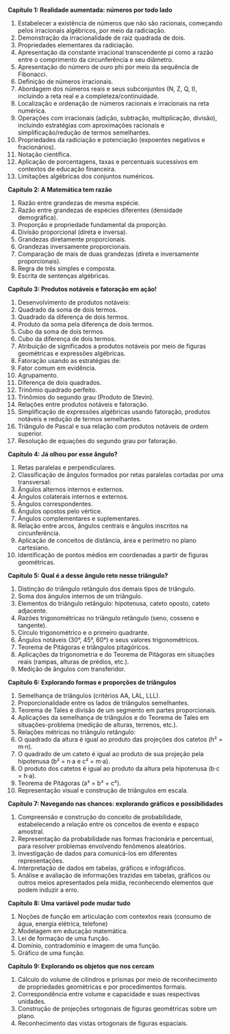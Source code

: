 **Capítulo 1: Realidade aumentada: números por todo lado**
1. Estabelecer a existência de números que não são racionais, começando pelos irracionais algébricos, por meio da radiciação.
2. Demonstração da irracionalidade de raiz quadrada de dois.
3. Propriedades elementares da radiciação.
4. Apresentação da constante irracional transcendente pi como a razão entre o comprimento da circunferência e seu diâmetro.
5. Apresentação do número de ouro phi por meio da sequência de Fibonacci.
6. Definição de números irracionais.
7. Abordagem dos números reais e seus subconjuntos (N, Z, Q, I), incluindo a reta real e a completeza/continuidade.
8. Localização e ordenação de números racionais e irracionais na reta numérica.
9. Operações com irracionais (adição, subtração, multiplicação, divisão), incluindo estratégias com aproximações racionais e simplificação/redução de termos semelhantes.
10. Propriedades da radiciação e potenciação (expoentes negativos e fracionários).
11. Notação científica.
12. Aplicação de porcentagens, taxas e percentuais sucessivos em contextos de educação financeira.
13. Limitações algébricas dos conjuntos numéricos.

**Capítulo 2: A Matemática tem razão**
1. Razão entre grandezas de mesma espécie.
2. Razão entre grandezas de espécies diferentes (densidade demográfica).
3. Proporção e propriedade fundamental da proporção.
4. Divisão proporcional (direta e inversa).
5. Grandezas diretamente proporcionais.
6. Grandezas inversamente proporcionais.
7. Comparação de mais de duas grandezas (direta e inversamente proporcionais).
8. Regra de três simples e composta.
9. Escrita de sentenças algébricas.

**Capítulo 3: Produtos notáveis e fatoração em ação!**
1. Desenvolvimento de produtos notáveis:
2. Quadrado da soma de dois termos.
3. Quadrado da diferença de dois termos.
4. Produto da soma pela diferença de dois termos.
5. Cubo da soma de dois termos.
6. Cubo da diferença de dois termos.
7. Atribuição de significados a produtos notáveis por meio de figuras geométricas e expressões algébricas.
8. Fatoração usando as estratégias de:
9. Fator comum em evidência.
10. Agrupamento.
11. Diferença de dois quadrados.
12. Trinômio quadrado perfeito.
13. Trinômios do segundo grau (Produto de Stevin).
14. Relações entre produtos notáveis e fatoração.
15. Simplificação de expressões algébricas usando fatoração, produtos notáveis e redução de termos semelhantes.
16. Triângulo de Pascal e sua relação com produtos notáveis de ordem superior.
17. Resolução de equações do segundo grau por fatoração.

**Capítulo 4: Já olhou por esse ângulo?**
1. Retas paralelas e perpendiculares.
2. Classificação de ângulos formados por retas paralelas cortadas por uma transversal:
3. Ângulos alternos internos e externos.
4. Ângulos colaterais internos e externos.
5. Ângulos correspondentes.
6. Ângulos opostos pelo vértice.
7. Ângulos complementares e suplementares.
8. Relação entre arcos, ângulos centrais e ângulos inscritos na circunferência.
9. Aplicação de conceitos de distância, área e perímetro no plano cartesiano.
10. Identificação de pontos médios em coordenadas a partir de figuras geométricas.

**Capítulo 5: Qual é a desse ângulo reto nesse triângulo?**
1. Distinção do triângulo retângulo dos demais tipos de triângulo.
2. Soma dos ângulos internos de um triângulo.
3. Elementos do triângulo retângulo: hipotenusa, cateto oposto, cateto adjacente.
4. Razões trigonométricas no triângulo retângulo (seno, cosseno e tangente).
5. Círculo trigonométrico e o primeiro quadrante.
6. Ângulos notáveis (30°, 45°, 60°) e seus valores trigonométricos.
7. Teorema de Pitágoras e triângulos pitagóricos.
8. Aplicações da trigonometria e do Teorema de Pitágoras em situações reais (rampas, alturas de prédios, etc.).
9. Medição de ângulos com transferidor.

**Capítulo 6: Explorando formas e proporções de triângulos**
1. Semelhança de triângulos (critérios AA, LAL, LLL).
2. Proporcionalidade entre os lados de triângulos semelhantes.
3. Teorema de Tales e divisão de um segmento em partes proporcionais.
4. Aplicações da semelhança de triângulos e do Teorema de Tales em situações-problema (medição de alturas, terrenos, etc.).
5. Relações métricas no triângulo retângulo:
6. O quadrado da altura é igual ao produto das projeções dos catetos (h² = m·n).
7. O quadrado de um cateto é igual ao produto de sua projeção pela hipotenusa (b² = n·a e c² = m·a).
8. O produto dos catetos é igual ao produto da altura pela hipotenusa (b·c = h·a).
9. Teorema de Pitágoras (a² = b² + c²).
10. Representação visual e construção de triângulos em escala.

**Capítulo 7: Navegando nas chances: explorando gráficos e possibilidades**
1. Compreensão e construção do conceito de probabilidade, estabelecendo a relação entre os conceitos de evento e espaço amostral.
2. Representação da probabilidade nas formas fracionária e percentual, para resolver problemas envolvendo fenômenos aleatórios.
3. Investigação de dados para comunicá-los em diferentes representações.
4. Interpretação de dados em tabelas, gráficos e infográficos.
5. Análise e avaliação de informações trazidas em tabelas, gráficos ou outros meios apresentados pela mídia, reconhecendo elementos que podem induzir a erro.

**Capítulo 8: Uma variável pode mudar tudo**
1. Noções de função em articulação com contextos reais (consumo de água, energia elétrica, telefone)
2. Modelagem em educação matemática.
3. Lei de formação de uma função.
4. Domínio, contradomínio e imagem de uma função.
5. Gráfico de uma função.

**Capítulo 9: Explorando os objetos que nos cercam**
1. Cálculo do volume de cilindros e prismas por meio de reconhecimento de propriedades geométricas e por procedimentos formais.
2. Correspondência entre volume e capacidade e suas respectivas unidades.
3. Construção de projeções ortogonais de figuras geométricas sobre um plano.
4. Reconhecimento das vistas ortogonais de figuras espaciais.

 